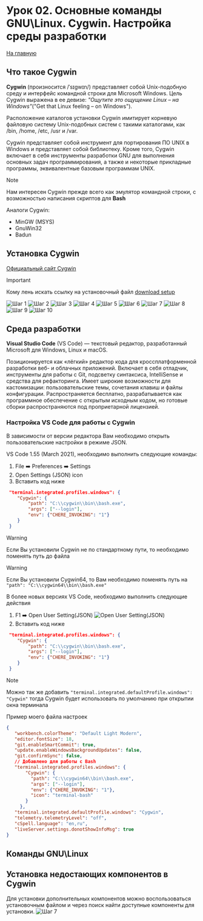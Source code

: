 # Урок 02. Основные команды GNU\Linux. Cygwin. Настройка среды разработки
[На главную](/mdk0401.github.io)

## Что такое Cygwin
**Cygwin** (произносится /ˈsɪgwɪn/) представляет собой Unix-подобную среду и интерфейс командной строки для Microsoft Windows. Цель Cygwin выражена в ее девизе: _"Ощутите это ощущение Linux – на Windows"_("Get that Linux feeling – on Windows").

Расположение каталогов установки Cygwin имитирует корневую файловую систему Unix-подобных систем с такими каталогами, как /bin, /home, /etc, /usr и /var.

Cygwin представляет собой инструмент для портирования ПО UNIX в Windows и представляет собой библиотеку. Кроме того, Cygwin включает в себя инструменты разработки GNU для выполнения основных задач программирования, а также и некоторые прикладные программы, эквивалентные базовым программам UNIX. 

> [!NOTE]
> Нам интересен Cygwin прежде всего как эмулятор командной строки, с возможностью написания скриптов для **Bash**

Аналоги Cygwin:
+ MinGW (MSYS)
+ GnuWin32
+ Badun

## Установка Cygwin
[Официальный сайт Cygwin](https://cygwin.com/)
> [!IMPORTANT]
> Кому лень искать ссылку на установочный файл [download setup](https://cygwin.com/setup-x86_64.exe)

![Шаг 1](1.png)
![Шаг 2](2.png)
![Шаг 3](3.png)
![Шаг 4](4.png)
![Шаг 5](5.png)
![Шаг 6](6.png)
![Шаг 7](7.png)
![Шаг 8](8.png)
![Шаг 9](9.png)
![Шаг 10](10.png)

## Среда разработки
**Visual Studio Code** (VS Code) — текстовый редактор, разработанный Microsoft для Windows, Linux и macOS. 

Позиционируется как «лёгкий» редактор кода для кроссплатформенной разработки веб- и облачных приложений. Включает в себя отладчик, инструменты для работы с Git, подсветку синтаксиса, IntelliSense и средства для рефакторинга. Имеет широкие возможности для кастомизации: пользовательские темы, сочетания клавиш и файлы конфигурации. Распространяется бесплатно, разрабатывается как программное обеспечение с открытым исходным кодом, но готовые сборки распространяются под проприетарной лицензией.

### Настройка VS Code для работы с Cygwin
В зависимости от версии редактора Вам необходимо открыть пользовательские настройки в режиме JSON.

VS Code 1.55 (March 2021), необходимо выполнить следующие команды:
1. File :arrow_right: Preferences :arrow_right: Settings
1. Open Settings (JSON) icon 
1. Вставить код ниже

```json
 "terminal.integrated.profiles.windows": {
    "Cygwin": {
        "path": "C:\\cygwin\\bin\\bash.exe",
        "args": ["--login"],
        "env": {"CHERE_INVOKING": "1"}
    }
 }
 ```

 > [!WARNING]
 > Если Вы установили Cygwin не по стандартному пути, то необходимо поменять путь до файла

 > [!WARNING]
 > Если Вы установили Cygwin64, то Вам необходимо поменять путь на  ```"path": "C:\\cygwin64\\bin\\bash.exe"```

В более новых версиях VS Code, необходимо выполнить следующие действия
1. F1 :arrow_right: Open User Setting(JSON)
![Open User Setting(JSON)](setting.png)
1. Вставить код ниже

```json
 "terminal.integrated.profiles.windows": {
    "Cygwin": {
        "path": "C:\\cygwin\\bin\\bash.exe",
        "args": ["--login"],
        "env": {"CHERE_INVOKING": "1"}
    }
 }
 ```

 > [!NOTE]
 > Можно так же добавить ```"terminal.integrated.defaultProfile.windows": "Cygwin"``` тогда Cygwin будет использовать по умолчанию при открытии окна терминала

 Пример моего файла настроек
 ```json
 {
    "workbench.colorTheme": "Default Light Modern",
    "editor.fontSize": 18,
    "git.enableSmartCommit": true,
    "update.enableWindowsBackgroundUpdates": false,
    "git.confirmSync": false,
    // Добавлено для работы с Bash
    "terminal.integrated.profiles.windows": {
        "Cygwin": {
          "path": "C:\\cygwin64\\bin\\bash.exe",
          "args": ["--login"],
          "env": {"CHERE_INVOKING": "1"},
          "icon": "terminal-bash"
        }
      },
    "terminal.integrated.defaultProfile.windows": "Cygwin",
    "telemetry.telemetryLevel": "off",
    "cSpell.language": "en,ru",
    "liveServer.settings.donotShowInfoMsg": true
}
 ```

## Команды GNU\Linux


 ## Установка недостающих компонентов в Cygwin
 Для установки дополнительных компонентов можно воспользоваться установочным файлом и через поиск найти доступные компоненты для установки.
 ![Шаг 7](7.png)